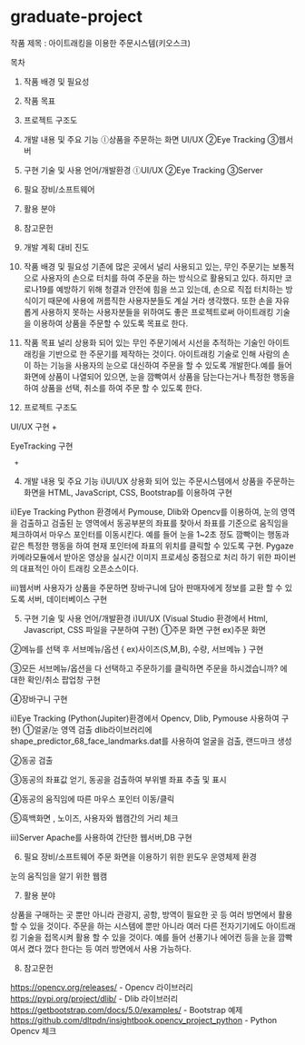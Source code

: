 # graduate-project


작품 제목 : 아이트래킹을 이용한 주문시스템(키오스크)

목차

1. 작품 배경 및 필요성

2. 작품 목표

3. 프로젝트 구조도

4. 개발 내용 및 주요 기능
	ⓛ상품을 주문하는 화면 UI/UX
	②Eye Tracking
	③웹서버

5. 구현 기술 및 사용 언어/개발환경 
	ⓛUI/UX
	②Eye Tracking
	③Server

6. 필요 장비/소프트웨어

7. 활용 분야

8. 참고문헌

9. 개발 계획 대비 진도




1. 작품 배경 및 필요성
기존에 많은 곳에서 널리 사용되고 있는, 무인 주문기는 보통적으로 사용자의 손으로 터치를 하여 주문을 하는 방식으로 활용되고 있다. 하지만 코로나19를 예방하기 위해 청결과 안전에 힘을 쓰고 있는데, 손으로 직접 터치하는 방식이기 때문에 사용에 꺼름직한 사용자분들도 계실 거라 생각했다. 또한 손을 자유롭게 사용하지 못하는 사용자분들을 위하여도 좋은 프로젝트로써 아이트래킹 기술을 이용하여 상품을 주문할 수 있도록 목표로 한다.



2. 작품 목표
널리 상용화 되어 있는 무인 주문기에서 시선을 추적하는 기술인 아이트래킹을 기반으로 한 주문기를 제작하는 것이다. 아이트래킹 기술로 인해 사람의 손이 하는 기능을 사용자의 눈으로 대신하여 주문을 할 수 있도록 개발한다.예를 들어 화면에 상품이 나열되어 있으면, 눈을 깜빡여서 상품을 담는다는거나 특정한 행동을 하여 상품을 선택, 취소를 하여 주문 할 수 있도록 한다.



3. 프로젝트 구조도 

UI/UX 구현
     +    


EyeTracking 구현

     +






4. 개발 내용 및 주요 기능
ⅰ)UI/UX
상용화 되어 있는 주문시스템에서 상품을 주문하는 화면을 HTML, JavaScript, CSS, Bootstrap를 이용하여 구현




ⅱ)Eye Tracking
Python 환경에서 Pymouse, Dlib와 Opencv를 이용하여, 눈의 영역을 검출하고 검출된 눈 영역에서 동공부분의 좌표를 찾아서 좌표를 기준으로 움직임을 체크하여서 마우스 포인터를 이동시킨다.
예를 들어 눈을 1~2초 정도 깜빡이는 행동과 같은 특정한 행동을 하여 현재 포인터에 좌표의 위치를 클릭할 수 있도록 구현.
Pygaze 카메라모듈에서 받아온 영상을 실시간 이미지 프로세싱 중점으로 처리 하기 위한 파이썬의 대표적인 아이 트래킹 오픈소스이다.



ⅲ)웹서버
사용자가 상품을 주문하면 장바구니에 담아 판매자에게 정보를 교환 할 수 있도록 서버, 데이터베이스 구현


 



5. 구현 기술 및 사용 언어/개발환경 
ⅰ)UI/UX (Visual Studio 환경에서 Html, Javascript, CSS 파일을 구분하여 구현)
①주문 화면 구현
ex)주문 화면


②메뉴를 선택 후 서브메뉴/옵션 { ex)사이즈(S,M,B), 수량, 서브메뉴 } 구현

③모든 서브메뉴/옵션을 다 선택하고 주문하기를 클릭하면 주문을 하시겠습니까? 에 대한 확인/취소 팝업창 구현

④장바구니 구현

ⅱ)Eye Tracking (Python(Jupiter)환경에서 Opencv, Dlib, Pymouse 사용하여 구현)
①얼굴/눈 영역 검출 dlib라이브러리에 shape_predictor_68_face_landmarks.dat를 사용하여 얼굴을 검출, 랜드마크 생성

②동공 검출

③동공의 좌표값 얻기, 동공을 검출하여 부위별 좌표 추출 및 표시

④동공의 움직임에 따른 마우스 포인터 이동/클릭

⑤흑백화면 , 노이즈, 사용자와 웹캠간의 거리 체크


ⅲ)Server
Apache를 사용하여 간단한 웹서버,DB 구현




6. 필요 장비/소프트웨어
주문 화면을 이용하기 위한 윈도우 운영체제 환경


눈의 움직임을 알기 위한 웹캠





7. 활용 분야

상품을 구매하는 곳 뿐만 아니라 관광지, 공항, 방역이 필요한 곳 등 여러 방면에서 활용 할 수 있을 것이다.
주문을 하는 시스템에 뿐만 아니라 여러 다른 전자기기에도 아이트래킹 기술을 접목시켜 활용 할 수 있을 것이다. 예를 들어 선풍기나 에어컨 등을 눈을 깜빡여서 켰다 껐다 한다는 등 여러 방면에서 사용 가능하다.



8. 참고문헌

https://opencv.org/releases/ - Opencv 라이브러리
https://pypi.org/project/dlib/ - Dlib 라이브러리
https://getbootstrap.com/docs/5.0/examples/ - Bootstrap 예제
https://github.com/dltpdn/insightbook.opencv_project_python - Python Opencv 체크
